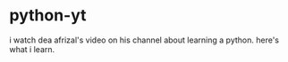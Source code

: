 # python-yt
i watch dea afrizal's video on his channel about learning a python.
here's what i learn.
